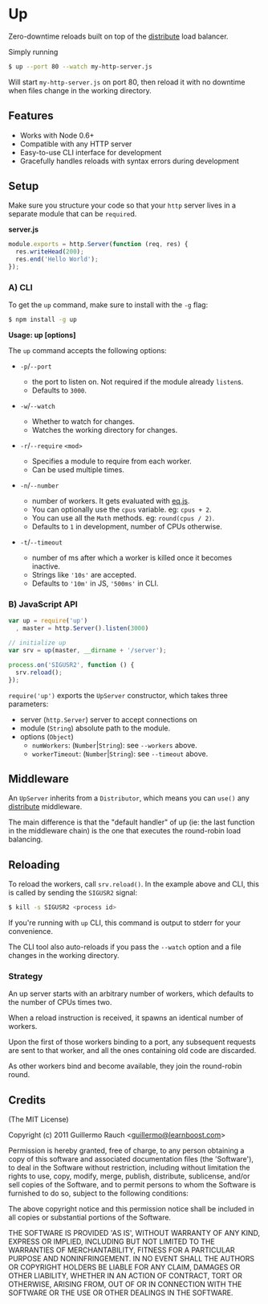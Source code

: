 
# Up

Zero-downtime reloads built on top of the
[distribute](http://github.com/learnboost/distribute) load balancer.

Simply running

```bash
$ up --port 80 --watch my-http-server.js
```

Will start `my-http-server.js` on port 80, then reload it with no downtime
when files change in the working directory.

## Features

- Works with Node 0.6+
- Compatible with any HTTP server
- Easy-to-use CLI interface for development
- Gracefully handles reloads with syntax errors during development

## Setup

Make sure you structure your code so that your `http` server lives in a
separate module that can be `require`d.

**server.js**

```js
module.exports = http.Server(function (req, res) {
  res.writeHead(200);
  res.end('Hello World');
});
```

### A) CLI

To get the `up` command, make sure to install with the `-g` flag:

```bash
$ npm install -g up
```

**Usage: up [options] <file>**

The `up` command accepts the following options:

- `-p`/`--port`

  - the port to listen on. Not required if the module already `listen`s.
  - Defaults to `3000`.

- `-w`/`--watch`

  - Whether to watch for changes.
  - Watches the working directory for changes.

- `-r`/`--require` `<mod>`

  - Specifies a module to require from each worker.
  - Can be used multiple times.

- `-n`/`--number`

  - number of workers. It gets evaluated with
    [eq.js](https://gist.github.com/1590954).
  - You can optionally use the `cpus` variable. eg: `cpus + 2`.
  - You can use all the `Math` methods. eg: `round(cpus / 2)`.
  - Defaults to `1` in development, number of CPUs otherwise.

- `-t`/`--timeout`

  - number of ms after which a worker is killed once it becomes inactive.
  - Strings like `'10s'` are accepted.
  - Defaults to `'10m'` in JS, `'500ms'` in CLI.

### B) JavaScript API

```js
var up = require('up')
  , master = http.Server().listen(3000)

// initialize up
var srv = up(master, __dirname + '/server');

process.on('SIGUSR2', function () {
  srv.reload();
});
```

`require('up')` exports the `UpServer` constructor, which takes three
parameters:

- server (`http.Server`) server to accept connections on
- module (`String`) absolute path to the module.
- options (`Object`)
  - `numWorkers`: (`Number`|`String`): see `--workers` above.
  - `workerTimeout`: (`Number`|`String`): see `--timeout` above.

## Middleware

An `UpServer` inherits from a `Distributor`, which means you can `use()`
any [distribute](http://github.com/learnboost/distribute) middleware.

The main difference is that the "default handler" of up (ie: the last
function in the middleware chain) is the one that executes the
round-robin load balancing.

## Reloading

To reload the workers, call `srv.reload()`. In the example above and CLI,
this is called by sending the `SIGUSR2` signal:

```bash
$ kill -s SIGUSR2 <process id>
```

If you're running with `up` CLI, this command is output to stderr for your
convenience.

The CLI tool also auto-reloads if you pass the `--watch` option and a file
changes in the working directory.

### Strategy

An up server starts with an arbitrary number of workers, which defaults to
the number of CPUs times two.

When a reload instruction is received, it spawns an identical number of
workers.

Upon the first of those workers binding to a port, any subsequent requests
are sent to that worker, and all the ones containing old code are
discarded.

As other workers bind and become available, they join the round-robin
round.

## Credits

(The MIT License)

Copyright (c) 2011 Guillermo Rauch &lt;guillermo@learnboost.com&gt;

Permission is hereby granted, free of charge, to any person obtaining
a copy of this software and associated documentation files (the
'Software'), to deal in the Software without restriction, including
without limitation the rights to use, copy, modify, merge, publish,
distribute, sublicense, and/or sell copies of the Software, and to
permit persons to whom the Software is furnished to do so, subject to
the following conditions:

The above copyright notice and this permission notice shall be
included in all copies or substantial portions of the Software.

THE SOFTWARE IS PROVIDED 'AS IS', WITHOUT WARRANTY OF ANY KIND,
EXPRESS OR IMPLIED, INCLUDING BUT NOT LIMITED TO THE WARRANTIES OF
MERCHANTABILITY, FITNESS FOR A PARTICULAR PURPOSE AND NONINFRINGEMENT.
IN NO EVENT SHALL THE AUTHORS OR COPYRIGHT HOLDERS BE LIABLE FOR ANY
CLAIM, DAMAGES OR OTHER LIABILITY, WHETHER IN AN ACTION OF CONTRACT,
TORT OR OTHERWISE, ARISING FROM, OUT OF OR IN CONNECTION WITH THE
SOFTWARE OR THE USE OR OTHER DEALINGS IN THE SOFTWARE.
